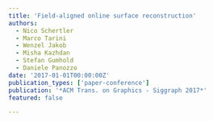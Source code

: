 ```yaml
---
title: 'Field-aligned online surface reconstruction'
authors:
  - Nico Schertler
  - Marco Tarini
  - Wenzel Jakob
  - Misha Kazhdan
  - Stefan Gumhold
  - Daniele Panozzo
date: '2017-01-01T00:00:00Z'
publication_types: ['paper-conference']
publication: '*ACM Trans. on Graphics - Siggraph 2017*'
featured: false

---
```

